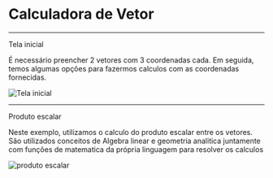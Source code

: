 # Calculadora de Vetor

---
Tela inicial 

É necessário preencher 2 vetores com 3 coordenadas cada. Em seguida, temos algumas opções para fazermos calculos com as coordenadas fornecidas.

![Tela inicial](https://user-images.githubusercontent.com/105120915/220820528-65cec442-8dab-479e-a18f-28c82cec0df5.png)

---

Produto escalar

Neste exemplo, utilizamos o calculo do produto escalar entre os vetores. São utilizados conceitos de Algebra linear e geometria analitica juntamente com funções de matematica da própria linguagem para resolver os calculos

![produto escalar](https://user-images.githubusercontent.com/105120915/220820600-26815a88-a002-43ba-9b0d-b812c79a85a9.png)



